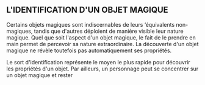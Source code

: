 ## L'IDENTIFICATION D'UN OBJET MAGIQUE

Certains objets magiques sont indiscernables de leurs
‘équivalents non-magiques, tandis que d'autres déploient de
manière visible leur nature magique. Quel que soit l'aspect d'un
objet magique, le fait de le prendre en main permet de percevoir
sa nature extraordinaire. La découverte d'un objet magique ne
révèle toutefois pas automatiquement ses propriétés.

Le sort d'identification représente le moyen le plus rapide
pour découvrir les propriétés d'un objet. Par ailleurs, un
personnage peut se concentrer sur un objet magique et rester
